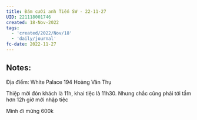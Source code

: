 ```yaml
---
title: Đám cưới anh Tiến SW - 22-11-27
UID: 221118001746
created: 18-Nov-2022
tags:
  - 'created/2022/Nov/18'
  - 'daily/journal'
fc-date: 2022-11-27
---
```

## Notes:

Địa điểm: White Palace 194 Hoàng Văn Thụ

Thiệp mời đón khách là 11h, khai tiệc là 11h30. Nhưng chắc cũng phải tới tầm hơn 12h giờ mới nhập tiệc

Mình đi mừng 600k
